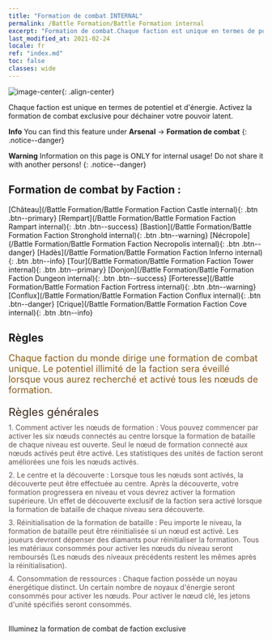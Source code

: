 ```yaml
---
title: "Formation de combat INTERNAL"
permalink: /Battle Formation/Battle Formation internal
excerpt: "Formation de combat.Chaque faction est unique en termes de potentiel et d'énergie. Activez la formation de combat exclusive pour déchainer votre pouvoir latent."
last_modified_at: 2021-02-24
locale: fr
ref: "index.md"
toc: false
classes: wide
---
```


![image-center](/assets/images/newBattleFormation.jpg){: .align-center}

  Chaque faction est unique en termes de potentiel et d'énergie. Activez la formation de combat exclusive pour déchainer votre pouvoir latent.

**Info** You can find this feature under **Arsenal** -> **Formation de combat** 
{: .notice--danger}

**Warning** Information on this page is ONLY for internal usage! Do not share it with another persons!
{: .notice--danger}

## Formation de combat by Faction : 

  [Château](/Battle Formation/Battle Formation Faction Castle internal){: .btn .btn--primary} [Rempart](/Battle Formation/Battle Formation Faction Rampart internal){: .btn .btn--success} [Bastion](/Battle Formation/Battle Formation Faction Stronghold internal){: .btn .btn--warning} [Nécropole](/Battle Formation/Battle Formation Faction Necropolis internal){: .btn .btn--danger} [Hadès](/Battle Formation/Battle Formation Faction Inferno internal){: .btn .btn--info} [Tour](/Battle Formation/Battle Formation Faction Tower internal){: .btn .btn--primary} [Donjon](/Battle Formation/Battle Formation Faction Dungeon internal){: .btn .btn--success} [Forteresse](/Battle Formation/Battle Formation Faction Fortress internal){: .btn .btn--warning} [Conflux](/Battle Formation/Battle Formation Faction Conflux internal){: .btn .btn--danger} [Crique](/Battle Formation/Battle Formation Faction Cove internal){: .btn .btn--info} 

## Règles

  <span style="color: #8a5c1d;font-size:18px">Chaque faction du monde dirige une formation de combat unique. Le potentiel illimité de la faction sera éveillé lorsque vous aurez recherché et activé tous les nœuds de formation. </span><br/><span style="color: #ffffff">　</span><br/><span style="color: #3c2a1e;font-size:22px">Règles générales</span><br/><span style="color: #ffffff;font-size:6px">　</span><br/><span style="color: #645252">1. Comment activer les nœuds de formation : Vous pouvez commencer par activer les six nœuds connectés au centre lorsque la formation de bataille de chaque niveau est ouverte. Seul le nœud de formation connecté aux nœuds activés peut être activé. Les statistiques des unités de faction seront améliorées une fois les nœuds activés. </span><br/><span style="color: #ffffff;font-size:6px">　</span><br/><span style="color: #645252">2. Le centre et la découverte : Lorsque tous les nœuds sont activés, la découverte peut être effectuée au centre. Après la découverte, votre formation progressera en niveau et vous devrez activer la formation supérieure. Un effet de découverte exclusif de la faction sera activé lorsque la formation de bataille de chaque niveau sera découverte. </span><br/><span style="color: #ffffff;font-size:6px">　</span><br/><span style="color: #645252">3. Réinitialisation de la formation de bataille : Peu importe le niveau, la formation de bataille peut être réinitialisée si un nœud est activé. Les joueurs devront dépenser des diamants pour réinitialiser la formation. Tous les matériaux consommés pour activer les nœuds du niveau seront remboursés (Les nœuds des niveaux précédents restent les mêmes après la réinitialisation). </span><br/><span style="color: #ffffff;font-size:6px">　</span><br/><span style="color: #645252">4. Consommation de ressources : Chaque faction possède un noyau énergétique distinct. Un certain nombre de noyaux d'énergie seront consommés pour activer les nœuds. Pour activer le nœud clé, les jetons d'unité spécifiés seront consommés.</span>

<br/>  Illuminez la formation de combat de faction exclusive

<br/>